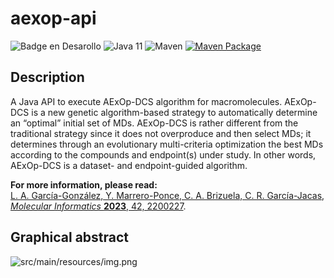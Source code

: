 # aexop-api


![Badge en Desarollo](https://img.shields.io/badge/STATUS-IN%20PROGRESS-green)
![Java 11](https://img.shields.io/badge/Java-11-blue.svg)
![Maven](https://img.shields.io/badge/Maven-3.8.8-blue.svg)
[![Maven Package](https://github.com/cicese-biocom/aexop-dcs-api/actions/workflows/maven-publish.yml/badge.svg?branch=main)](https://github.com/cicese-biocom/aexop-dcs-api/actions/workflows/maven-publish.yml)

## Description

A Java API to execute AExOp-DCS algorithm for macromolecules. AExOp-DCS is a new genetic algorithm-based strategy to
automatically determine an “optimal” initial set of MDs. AExOp-DCS is rather different from
the traditional strategy since it does not overproduce and then select MDs; it determines through
an evolutionary multi-criteria optimization the best MDs according to the compounds and endpoint(s)
under study. In other words, AExOp-DCS is a dataset- and endpoint-guided algorithm.

**For more information, please read:**  
[L. A. García-González, Y. Marrero-Ponce, C. A. Brizuela, C. R. García-Jacas, *Molecular Informatics* **2023**, 42, 2200227](https://doi.org/10.1002/minf.202200227).

## Graphical abstract
![src/main/resources/img.png](https://github.com/cicese-biocom/aexop-dcs/raw/main/src/main/resources/img.png)
